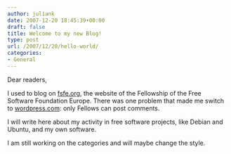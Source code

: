```yaml
---
author: juliank
date: 2007-12-20 18:45:39+00:00
draft: false
title: Welcome to my new Blog!
type: post
url: /2007/12/20/hello-world/
categories:
- General
---
```


Dear readers,

I used to blog on [fsfe.org](http://www.fsfe.org/), the website of the Fellowship of the Free Software Foundation Europe. There was one problem that made me switch to [wordpress.com](http://www.wordpress.com/): only Fellows can post comments.

I will write here about my activity in free software projects, like Debian and Ubuntu, and my own software.

I am still working on the categories and will maybe change the style.
